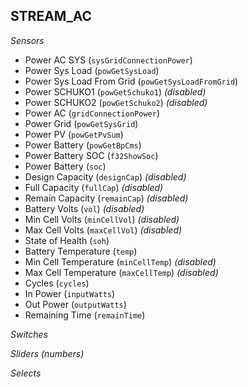 ## STREAM_AC

*Sensors*
- Power AC SYS (`sysGridConnectionPower`)
- Power Sys Load (`powGetSysLoad`)
- Power Sys Load From Grid (`powGetSysLoadFromGrid`)
- Power SCHUKO1 (`powGetSchuko1`)   _(disabled)_
- Power SCHUKO2 (`powGetSchuko2`)   _(disabled)_
- Power AC (`gridConnectionPower`)
- Power Grid (`powGetSysGrid`)
- Power PV (`powGetPvSum`)
- Power Battery (`powGetBpCms`)
- Power Battery SOC (`f32ShowSoc`)
- Power Battery (`soc`)
- Design Capacity (`designCap`)   _(disabled)_
- Full Capacity (`fullCap`)   _(disabled)_
- Remain Capacity (`remainCap`)   _(disabled)_
- Battery Volts (`vol`)   _(disabled)_
- Min Cell Volts (`minCellVol`)   _(disabled)_
- Max Cell Volts (`maxCellVol`)   _(disabled)_
- State of Health (`soh`)
- Battery Temperature (`temp`)
- Min Cell Temperature (`minCellTemp`)   _(disabled)_
- Max Cell Temperature (`maxCellTemp`)   _(disabled)_
- Cycles (`cycles`)
- In Power (`inputWatts`)
- Out Power (`outputWatts`)
- Remaining Time (`remainTime`)

*Switches*

*Sliders (numbers)*

*Selects*


